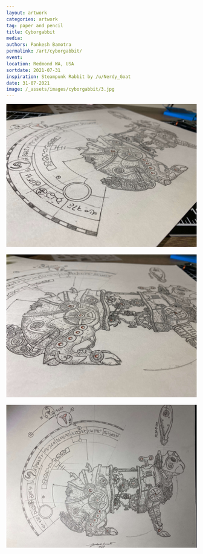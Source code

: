 ```yaml
---
layout: artwork
categories: artwork
tag: paper and pencil
title: Cyborgabbit
media: 
authors: Pankesh Bamotra
permalink: /art/cyborgabbit/
event: 
location: Redmond WA, USA
sortdate: 2021-07-31
inspiration: Steampunk Rabbit by /u/Nerdy_Goat
date: 31-07-2021
image: /_assets/images/cyborgabbit/3.jpg
---
```

![](/_assets/images/cyborgabbit/1.jpg)
<br/><br/>
![](/_assets/images/cyborgabbit/2.jpg)
<br/><br/>
![](/_assets/images/cyborgabbit/3.jpg)